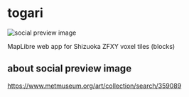 # togari
![social preview image](https://repository-images.githubusercontent.com/504991754/4bff5d4f-661a-471a-b1dd-f887196227bb)

MapLibre web app for Shizuoka ZFXY voxel tiles (blocks)

## about social preview image
https://www.metmuseum.org/art/collection/search/359089

